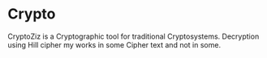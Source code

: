 # Crypto
CryptoZiz is a Cryptographic tool for traditional Cryptosystems.
Decryption using Hill cipher my works in some Cipher text and not in some.
